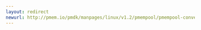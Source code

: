 ```yaml
---
layout: redirect
newurl: http://pmem.io/pmdk/manpages/linux/v1.2/pmempool/pmempool-convert.1.html
---
```

